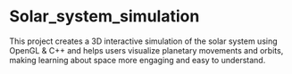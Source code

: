 # Solar_system_simulation
This project creates a 3D interactive simulation of the solar system using OpenGL &amp; C++ and helps users visualize planetary movements and orbits, making learning about space more engaging and easy to understand.
